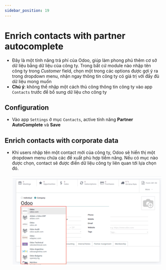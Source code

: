```yaml
---
sidebar_position: 19
---
```


# Enrich contacts with partner autocomplete

- Đây là một tính năng trả phí của Odoo, giúp làm phong phú thêm cơ sở dữ liệu bằng dữ liệu của công ty. Trong bất cứ module nào
  nhập tên công ty trong _Customer_ field, chọn một trong các options được gợi ý ra trong dropdown menu, nhận ngay thông tin công ty
  có giá trị với đầy đủ dữ liệu mong muốn
- **Chú ý**: không thể nhập một cách thủ công thông tin công ty vào app `Contacts` trước để bổ sung dữ liệu cho công ty

## Configuration

- Vào app `Settings` ở mục `Contacts`, active tính năng **Partner AutoComplete** và **Save**

## Enrich contacts with corporate data

- Khi users nhập tên một contact mới của công ty, Odoo sẽ hiển thị một dropdown menu chứa các đề xuất phù hợp tiềm năng. Nếu
  có mục nào được chọn, contact sẽ được điền dữ liệu công ty liên quan tới lựa chọn đó.

  ![crm partner enrich](../img/crm_partner_enrich.png)
